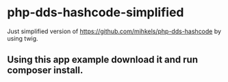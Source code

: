 # php-dds-hashcode-simplified
Just simplified version of https://github.com/mihkels/php-dds-hashcode by using twig.

## Using this app example download it and run composer install.
